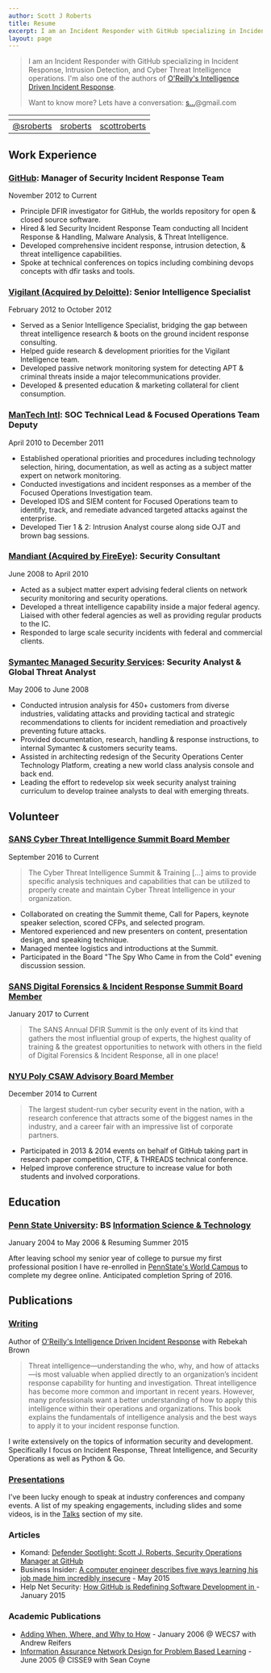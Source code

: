 ```yaml
---
author: Scott J Roberts
title: Resume
excerpt: I am an Incident Responder with GitHub specializing in Incident Response, Intrusion Detection, and Cyber Threat Intelligence operations.
layout: page
---
```


> I am an Incident Responder with GitHub specializing in Incident Response, Intrusion Detection, and Cyber Threat Intelligence operations. I'm also one of the authors of [O'Reilly's Intelligence Driven Incident Response](http://shop.oreilly.com/product/0636920043614.do).
>
> Want to know more? Lets have a conversation: <a href="http://www.google.com/recaptcha/mailhide/d?k=01ZLygg2Rp1J_40Q7hU7imBw==&amp;c=iGm-tkFOBm4udaP8_v1IOC4s-1cGK7XX6y5ma3M9v1Q=" onclick="window.open('http://www.google.com/recaptcha/mailhide/d?k\07501ZLygg2Rp1J_40Q7hU7imBw\75\75\46c\75iGm-tkFOBm4udaP8_v1IOC4s-1cGK7XX6y5ma3M9v1Q\075', '', 'toolbar=0,scrollbars=0,location=0,statusbar=0,menubar=0,resizable=0,width=500,height=300'); return false;" title="Reveal this e-mail address">s...</a>@gmail.com


|    <i class="fa fa-2x fa-twitter"></i>    |     <i class="fa fa-2x fa-github"></i>      |           <i class="fa fa-2x fa-linkedin"></i>            |
|:-----------------------------------------:|:-------------------------------------------:|:---------------------------------------------------------:|
| [@sroberts](https://twitter.com/sroberts) | [sroberts](https://www.github.com/sroberts) | [scottroberts](https://www.linkedin.com/in/scottroberts/) |

## <i class="fa fa-building-o"></i> Work Experience

### [GitHub](http://www.github.com): Manager of Security Incident Response Team

<i class="fa fa-calendar-o"></i> November 2012 to Current

- Principle DFIR investigator for GitHub, the worlds repository for open & closed source software.
- Hired & led Security Incident Response Team conducting all Incident Response & Handling, Malware Analysis, & Threat Intelligence.
- Developed comprehensive incident response, intrusion detection, & threat intelligence capabilities.
- Spoke at technical conferences on topics including combining devops concepts with dfir tasks and tools.

### [Vigilant (Acquired by Deloitte)](http://www2.deloitte.com/us/en/pages/risk/solutions/cyber-risk-services.html):  Senior Intelligence Specialist

<i class="fa fa-calendar-o"></i> February 2012 to October 2012

- Served as a Senior Intelligence Specialist, bridging the gap between threat intelligence research & boots on the ground incident response consulting.
- Helped guide research & development priorities for the Vigilant Intelligence team.
- Developed passive network monitoring system for detecting APT & criminal threats inside a major telecommunications provider.
- Developed & presented education & marketing collateral for client consumption.

### [ManTech Intl](http://www.mantech.com/Pages/Home.aspx): SOC Technical Lead & Focused Operations Team Deputy

<i class="fa fa-calendar-o"></i> April 2010 to December 2011

- Established operational priorities and procedures including technology selection, hiring, documentation, as well as acting as a subject matter expert on network monitoring.
- Conducted investigations and incident responses as a member of the Focused Operations Investigation team.
- Developed IDS and SIEM content for Focused Operations team to identify, track, and remediate advanced targeted attacks against the enterprise.
- Developed Tier 1 & 2: Intrusion Analyst course along side OJT and brown bag sessions.

### [Mandiant (Acquired by FireEye)](https://www.mandiant.com): Security Consultant

<i class="fa fa-calendar-o"></i> June 2008 to April 2010

- Acted as a subject matter expert advising federal clients on network security monitoring and security operations.
- Developed a threat intelligence capability inside a major federal agency. Liaised with other federal agencies as well as providing regular products to the IC.
- Responded to large scale security incidents with federal and commercial clients.

### [Symantec Managed Security Services](http://www.symantec.com/managed-security-services/): Security Analyst & Global Threat Analyst

<i class="fa fa-calendar-o"></i> May 2006 to June 2008

- Conducted intrusion analysis for 450+ customers from diverse industries, validating attacks and providing tactical and strategic recommendations to clients for incident remediation and proactively preventing future attacks.
- Provided documentation, research, handling & response instructions, to internal Symantec & customers security teams.
- Assisted in architecting redesign of the Security Operations Center Technology Platform, creating a new world class analysis console and back end.
- Leading the effort to redevelop six week security analyst training curriculum to develop trainee analysts to deal with emerging threats.

## <i class="fa fa-exchange"></i> Volunteer

### [SANS Cyber Threat Intelligence Summit Board Member](https://www.sans.org/event/cyber-threat-intelligence-summit-2017)

<i class="fa fa-calendar-o"></i> September 2016 to Current

> The Cyber Threat Intelligence Summit & Training [...] aims to provide specific analysis techniques and capabilities that can be utilized to properly create and maintain Cyber Threat Intelligence in your organization.

- Collaborated on creating the Summit theme, Call for Papers, keynote speaker selection, scored CFPs, and selected program.
- Mentored experienced and new presenters on content, presentation design, and speaking technique.
- Managed mentee logistics and introductions at the Summit.
- Participated in the Board "The Spy Who Came in from the Cold" evening discussion session.

### [SANS Digital Forensics & Incident Response Summit Board Member](https://www.sans.org/event/digital-forensics-summit-2017)

<i class="fa fa-calendar-o"></i> January 2017 to Current

> The SANS Annual DFIR Summit is the only event of its kind that gathers the most influential group of experts, the highest quality of training & the greatest opportunities to network with others in the field of Digital Forensics & Incident Response, all in one place!

### [NYU Poly CSAW Advisory Board Member](https://csaw.isis.poly.edu)

<i class="fa fa-calendar-o"></i> December 2014 to Current

> The largest student-run cyber security event in the nation, with a research conference that attracts some of the biggest names in the industry, and a career fair with an impressive list of corporate partners.

- Participated in 2013 & 2014 events on behalf of GitHub taking part in research paper competition, CTF, & THREADS technical conference.
- Helped improve conference structure to increase value for both students and involved corporations.

## <i class="fa fa-university"></i> Education

### [Penn State University](http://www.psu.edu/): BS [Information Science & Technology](http://ist.psu.edu/)

<i class="fa fa-calendar-o"></i> January 2004 to May 2006 & Resuming Summer 2015

After leaving school my senior year of college to pursue my first professional position I have re-enrolled in [PennState's World Campus](http://www.worldcampus.psu.edu/) to complete my degree online. Anticipated completion Spring of 2016.

## <i class="fa fa-users"></i> Publications

### [Writing](http://sroberts.github.io)

Author of [O'Reilly's Intelligence Driven Incident Response](http://shop.oreilly.com/product/0636920043614.do) with Rebekah Brown

> Threat intelligence—understanding the who, why, and how of attacks—is most valuable when applied directly to an organization’s incident response capability for hunting and investigation. Threat intelligence has become more common and important in recent years. However, many professionals want a better understanding of how to apply this intelligence within their operations and organizations. This book explains the fundamentals of intelligence analysis and the best ways to apply it to your incident response function.

I write extensively on the topics of information security and development. Specifically I focus on Incident Response, Threat Intelligence, and Security Operations as well as Python & Go.

### [Presentations](https://speakerdeck.com/sroberts)

I've been lucky enough to speak at industry conferences and company events. A list of my speaking engagements, including slides and some videos, is in the [Talks](http://sroberts.github.io/talks/) section of my site.

### <i class="fa fa-newspaper-o"></i> Articles

- Komand: [Defender Spotlight: Scott J. Roberts, Security Operations Manager at GitHub](https://blog.komand.com/defender-spotlight-scott-j-roberts-security-operations-manager)
- Business Insider: [A computer engineer describes five ways learning his job made him incredibly insecure](http://www.businessinsider.com/github-engineer-solves-imposter-syndrome-2015-5) - May 2015
- Help Net Security: [How GitHub is Redefining Software Development in ](http://www.net-security.org/secworld.php?id=17868) - January 2015

### <i class="fa fa-file-pdf-o"></i> Academic Publications

- [Adding When, Where, and Why to How](http://cisr.nps.edu/events/downloads/WECS7/wecs7_ch4.pdf) - January 2006 @ WECS7 with Andrew Reifers
- [Information Assurance Network Design for Problem Based Learning](http://cisse.info/resources/archives/category/4-papers?download=26:s02p03-2005) - June 2005 @ CISSE9 with Sean Coyne
